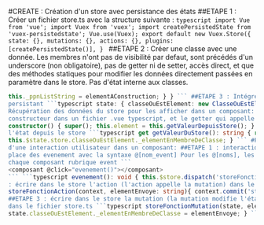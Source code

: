 #CREATE : Création d'un store avec persistance des états ##ETAPE 1 : Créer un fichier store.ts avec la structure suivante : `typescript import Vue from 'vue'; import Vuex from 'vuex'; import createPersistedState from 'vuex-persistedstate'; Vue.use(Vuex); export default new Vuex.Store({ state: {}, mutations: {}, actions: {}, plugins: [createPersistedState()], } ` ##ETAPE 2 : Créer une classe avec une donnée. Les membres n'ont pas de visibilité par defaut, sont précédés d'un underscore (non obligatoire), pas de getter ni de setter, accès direct, et que des méthodes statiques pour modifier les données directement passées en paramètre dans le store. Pas d'état interne aux classes.

````typescript export class classeOuEstElement { _ppnListString: string; constructor(elementAConstruction: string) {
this._ppnListString = elementAConstruction; } } ``` ##ETAPE 3 : Intégrer dans le store la structure de donnée en état
persistant ```typescript state: { classeOuEstElement: new ClasseOuEstElement('texte initial par exemple'), }, ``` #PULL:
Récupération des données du store pour les afficher dans un composant: ##ETAPE 1 : création d'un attribut, d'un
constructeur dans un fichier .vue typescript, et le getter qui appelle l'état cible ```typescript element: string;
constructor() { super(); this.element = this.getValeurDepuisStore(); } ``` ##ETAPE 2 : création d'un getter qui recupère
l'état depuis le store ```typescript get getValeurDuStore(): string { return
this.$state.store.classeOuEstElement._elementEnMembreDeClasse; } ``` #PUSH: Mise à jour d'un élément du store à partir
d'une interaction utilisateur dans un composant: ##ETAPE 1 : interaction utilisateur dans un fichier .vue, mettre en
place des evenement avec la syntaxe @[nom_event] Pour les @[noms], les noms sont dans la documentation vuetify pour
chaque composant rubrique event ```
<composant @click="evenement()"></composant>
``` ```typescript evenement(): void { this.$store.dispatch('storeFonctionAction', this.membreAModifier); } ``` ##ETAPE 2
: écrire dans le store l'action (l'action appelle la mutation) dans le fichier store.ts ```typescript
storeFonctionAction(context, elementEnvoye: string){ context.commit('storeFonctionMutation', elementEnvoye); } ```
##ETAPE 3 : écrire dans le store la mutation (la mutation modifie l'état dans le store, basé sur les données de classe)
dans le fichier store.ts ```typescript storeFonctionMutation(state, elementEnvoye; string){
state.classeOuEstElement._elementEnMembreDeClasse = elementEnvoye; } ```
````
